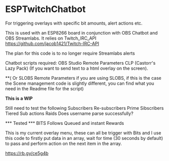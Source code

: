 # ESPTwitchChatbot

For triggering overlays with specific bit amounts, alert actions etc.

This is used with an ESP8266 board in conjunction with OBS Chatbot and OBS Streamlabs.
It relies on Twitch_IRC_API https://github.com/jacob1421/Twitch-IRC-API

The plan for this code is to no longer require Streamlabs alerts

Chatbot scripts required:
OBS Studio Remote Parameters 
CLP (Castorr's Lazy Pack) (If you want to send text to a html overlay on the screen).

**( Or SLOBS Remote Parameters if you are using SLOBS, if this is the case the Scene management code is slightly different, you can find what you need in the Readme file for the script)



**********This is a WIP**********

Still need to test the following 
Subscribers
Re-subscribers
Prime Sibscribers
Tiered Sub actions
Raids
Does username parse successfully?

*** Tested ***
BITS
Follows
Queued and instant Rewards


This is my current overlay menu, these can all be trigger with Bits and I use this code to firstly put data in an array, wait for time (30 seconds by default) to pass and perform action on the next item in the array.

https://rb.gy/ce5g4b

